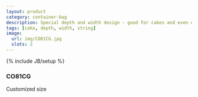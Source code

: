 ```yaml
---
layout: product
category: container-bag
description: Special depth and width design - good for cakes and even donuts
tags: [cake, depth, width, string]
image:
  url: img/CO81CG.jpg
  slots: 2
---
```

{% include JB/setup %}

### CO81CG

Customized size
